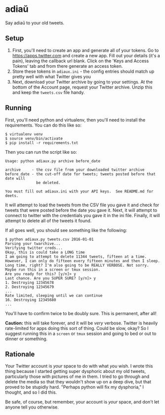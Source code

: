 # adia&#365;

Say adia&#365; to your old tweets.

## Setup

1. First, you'll need to create an app and generate all of your tokens. Go to <https://apps.twitter.com> and create a new app. Fill out your details (it's a pain), leaving the callback url blank. Click on the 'Keys and Access Tokens' tab and from there generate an access token.
2. Store these tokens in `adiaux.ini` - the config entries should match up pretty well with what Twitter gives you
3. Next, download your Twitter archive by going to your settings. At the bottom of the Account page, request your Twitter archive. Unzip this and keep the `tweets.csv` file handy.

## Running

First, you'll need python and virtualenv, then you'll need to install the requirements. You can do this like so:

```
$ virtualenv venv
$ source venv/bin/activate
$ pip install -r requirements.txt
```

Then you can run the script like so:

```
Usage: python adiaux.py archive before_date

archive     - the csv file from your downloaded twitter archive
before_date - the cut-off date for tweets; tweets posted before that date will
              be deleted.

You must fill out adiaux.ini with your API keys.  See README.md for deets.
```

It will attempt to load the tweets from the CSV file you gave it and check for tweets that were posted before the date you gave it. Next, it will attempt to connect to twitter with the credentials you gave it in the ini file. Finally, it will attempt to delete all of the tweets it found.

If all goes well, you should see something like the following:

```
$ python adiaux.py tweets.csv 2016-01-01
Parsing your twarchive...
Verifying twitter creds...
Okay, this is could take a LONG time
I am going to attempt to delete 11344 tweets, fifteen at a time.
However, I can only do fifteen every fifteen minutes and then I sleep.
Long time, right? I'm also going to be REALLY VERBOSE. Not sorry.
Maybe run this in a screen or tmux session.
Are you ready for this? [y/n]> y
Last chance. Are you SUPER SURE? [y/n]> y
1. Destroying 12345678
2. Destroying 12345679
...
Rate limited, sleeping until we can continue
16. Destroying 12345680
...
```

You'll have to confirm twice to be doubly sure. This is permanent, after all!

**Caution:** this will take forever, and it will be *very* verbose.  Twitter is heavily rate-limited for apps doing this sort of thing. Could be slow, okay? So I suggest running this in a `screen` or `tmux` session and going to bed or out to dinner or something.

## Rationale

Your Twitter account is *your* space to do with what *you* wish. I wrote this thing because I started getting super dysphoric about my old tweets, particularly those with pictures of me in them. I tried to go through and delete the media so that they wouldn't show up on a deep dive, but that proved to be stupidly hard. "Perhaps python will fix my dysphoria," I thought, and so I did this.

Be safe, of course, but remember, your account is *your* space, and don't let anyone tell you otherwise.
